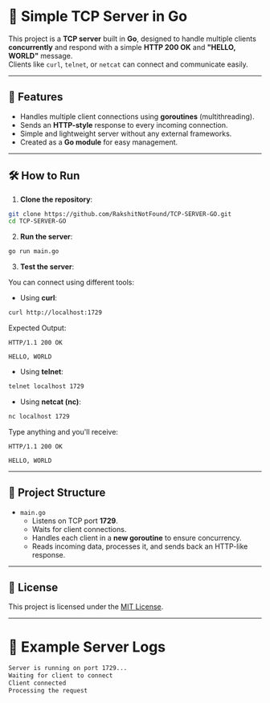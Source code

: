 # 📡 Simple TCP Server in Go

This project is a **TCP server** built in **Go**, designed to handle multiple clients **concurrently** and respond with a simple **HTTP 200 OK** and **"HELLO, WORLD"** message.  
Clients like `curl`, `telnet`, or `netcat` can connect and communicate easily.

---

## 🚀 Features

- Handles multiple client connections using **goroutines** (multithreading).
- Sends an **HTTP-style** response to every incoming connection.
- Simple and lightweight server without any external frameworks.
- Created as a **Go module** for easy management.

---

## 🛠️ How to Run

1. **Clone the repository**:

```bash
git clone https://github.com/RakshitNotFound/TCP-SERVER-GO.git
cd TCP-SERVER-GO
```

2. **Run the server**:

```bash
go run main.go
```

3. **Test the server**:

You can connect using different tools:

- Using **curl**:

```bash
curl http://localhost:1729
```

Expected Output:

```
HTTP/1.1 200 OK

HELLO, WORLD
```

- Using **telnet**:

```bash
telnet localhost 1729
```

- Using **netcat (nc)**:

```bash
nc localhost 1729
```

Type anything and you'll receive:

```
HTTP/1.1 200 OK

HELLO, WORLD
```

---

## 📄 Project Structure

- `main.go`  
  - Listens on TCP port **1729**.
  - Waits for client connections.
  - Handles each client in a **new goroutine** to ensure concurrency.
  - Reads incoming data, processes it, and sends back an HTTP-like response.

---


## 📜 License

This project is licensed under the [MIT License](LICENSE).

---

# 🌟 Example Server Logs

```bash
Server is running on port 1729...
Waiting for client to connect
Client connected
Processing the request
```
